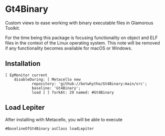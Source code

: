 # Gt4Binary
Custom views to ease working with binary executable files in Glamorous Toolkit.

For the time being this package is focusing functionality on object and ELF files in the context of the Linux operating system. This note will be removed if any functionality becomes available for macOS or Windows.
## Installation```[ EpMonitor current	disableDuring: [ Metacello new			repository: 'github://botwhytho/Gt4Binary:main/src';			baseline: 'Gt4Binary';			load ] ] forkAt: 29 named: #Gt4Binary```## Load Lepiter				After installing with Metacello, you will be able to execute```#BaselineOfGt4Binary asClass loadLepiter```